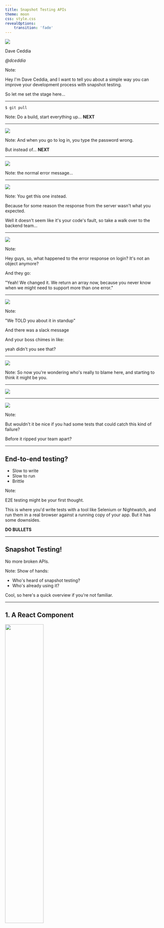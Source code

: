 ```yaml
---
title: Snapshot Testing APIs
theme: moon
css: style.css
revealOptions:
    transition: 'fade'
---
```


<img src="snapshot-testing-apis.jpg" class="plain"/>

Dave Ceddia

*@dceddia*

Note:

Hey I'm Dave Ceddia, and I want to tell you about a simple way you can improve your development process with snapshot testing.

So let me set the stage here...

---

`$ git pull`

Note:
Do a build, start everything up... **NEXT**

---

<img src="signin-form.png" class="plain"/>

Note:
And when you go to log in, you type the password wrong.

But instead of... **NEXT**

---

<img src="signin-form-error.png" class="plain"/>

Note:
the normal error message...

---

<img src="exception.png" />

Note:
You get this one instead.

Because for some reason the response from the server wasn't what you expected.

Well it doesn't seem like it's your code's fault,
so take a walk over to the backend team...

---

<img src="keep-calm.png" class="plain keep-calm"/>

Note:

Hey guys, so, what happened to the error response on login? It's not an object anymore?

And they go:

"Yeah! We changed it. We return an array now, because you never know when we might need to support more than one error."

---

<img src="unamused.png" class="plain"/>


Note:

"We TOLD you about it in standup"

And there was a slack message

And your boss chimes in like:

yeah didn't you see that?

---

<img src="lumbergh.jpg" class="lumbergh"/>

Note:
So now you're wondering who's really to blame here, and starting to think it might be you.

---

<img src="keep-calm-ui.png" class="plain keep-calm"/>

---

<img src="thinking-face.png" class="plain"/>

Note:

But wouldn't it be nice if you had some tests that could catch this kind of failure?

Before it ripped your team apart?

---

## End-to-end testing?

<ul>
  <li class="fragment">Slow to write</li>
  <li class="fragment">Slow to run</li>
  <li class="fragment">Brittle</li>
</ul>

Note:

E2E testing might be your first thought.

This is where you'd write tests with a tool like Selenium or Nightwatch, and run them in a real browser against a running copy of your app. But it has some downsides.

**DO BULLETS**

---

## Snapshot Testing!

No more broken APIs.

Note:
Show of hands:
- Who's heard of snapshot testing?
- Who's already using it?

Cool, so here's a quick overview if you're not familiar.

---

## 1. A React Component

<img src="list-component.png" class="plain" width="50%"/>

Note:

The idea is that if you have a React component like this...

---

## 2. A Test

<img src="list-test.png" class="plain" width="50%" />

Note:

You can write a really simple test that renders the component in memory and checks it against a snapshot.

---

## 3. Writes a Snapshot

<img src="list-snapshot.png" class="plain" width="50%" />

Note:

The first time you run it, there's no saved snapshot, so the test will pass. So you want to make sure that the component is correct before you run the test!

---

## 4. Next run: Check the Snapshot

Note:

Then every time after that, when you run the test, it will compare the rendered snapshot with the one on disk, and fail the test if they don't match.

This gives you a quick way to make sure if something works ONCE, it KEEPS WORKING, and alerts you if it breaks.

---

## Aside:

expect(...).toMatchSnapshot()

-----------

1. `npm install enzyme-to-json`

2. Add to package.json:

```json
"jest": {
	"snapshotSerializers": ["enzyme-to-json/serializer"]
}
```

---

but...

## did you know?

Note:

But: fun fact! You can take snapshots of anything!

---

`expect(`

  *`any_type_you_want`*

`).toMatchSnapshot()`

---

<img src="snapshot-all-the-things.png" class="plain all-the-things"/>

Note:

you can basically snapshot anything

including API responses

---

## 3 Steps To Success
<ol>
  <li class="fragment">Make an API call.</li>
  <li class="fragment">Snapshot the result.</li>
  <li class="fragment">Rest easy.</li>
</ol>


---

## This is for real

* Real API calls
* Not mocked
* Requires a running server
* **Clean the data** between tests!

Note:

Here's an example of one of these tests

---

<img src="example-test-2.png" class="plain"/>

<!--
test('good login', async () => {
	const response = await API.login(
		'test-account@example.com',
		'supersecret!'
	);
	expect(response.data).toMatchSnapshot();
});
-->

Note:

* it makes a call to the login API
* then it expects that the response matches the snapshot
* using async/await
* the `await` just pauses on that line until the promise resolves
* the `async` marks the function as asynchronous, so it can contain `await`.

---

<img src="snapshot-login-success.png" class="plain"/>

---

<img src="example-test-1.png" class="plain"/>

<!--
test('failed login (bad password)', async () => {
  let data;
  try {
    data = await API.login('me@example.com', 'wrong_password');
    fail();
  } catch(e) {
    expect(e.response.data).toMatchSnapshot();
  }
});
-->

---

<img src="snapshot-login-error.png" class="plain"/>

---

<img src="snapshot-login-success.png" class="plain"/>

---

## Some Things Change

<img src="bleach.jpg" class="fragment plain bleach"/>

Sanitize them.

<ul>
  <li class="fragment">Randomized IDs</li>
  <li class="fragment">Timestamps</li>
</ul>

Note:
some things change! don't let them break your tests.

Sanitize things like randomized IDs, Timestamps,
anything that might change between responses.

---

<img src="example-test-3.png" class="plain"/>

<!--
test('createOrder', async () => {
	let order = await API.createOrder('Camera', 19.84);
	order = sanitize(order, ['id', 'created_at']);
	expect(order).toMatchSnapshot();
});
-->


Note:
here's an example of testing something that changes

we make an API call to buy a camera for an ominous price

then pass the result through the *sanitize* function,
giving it an array of keys to sanitize

---

<img src="snapshot-create-order.png" class="plain" width="50%" />

---

<img src="sanitize.png" class="plain"/>

<!--
import * as _ from 'lodash';
import * as API from 'api';

function sanitize(data, keys) {
  return keys.reduce((result, key) => {
    const val = _.get(result, key);
    if(!val || _.isArray(val) || _.isObject(val)) {
      return result;
    } else {
      return _.set(_.cloneDeep(result), key, '[SANITIZED]');
    }
  }, data);
}
-->

---

## Dave Ceddia

@dceddia

[daveceddia.com](https://daveceddia.com)

<div style="line-height:0;">
	<img src="pure-react-3d-cover.svg" class="plain book"/>
	<br/>
	<a href="purereact.com" class="pure-react-link">purereact.com</a>
</div>

<!-- <img src="https://daveceddia.com/images/pure-react-3d-cover.svg" alt="book cover" height="200" style="border: none;"/> -->

Note: dceddia on the interwebz. Blog about React

